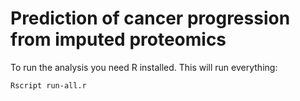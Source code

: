 # Prediction of cancer progression from imputed proteomics

To run the analysis you need R installed. This will run everything:

```bash
Rscript run-all.r
```
